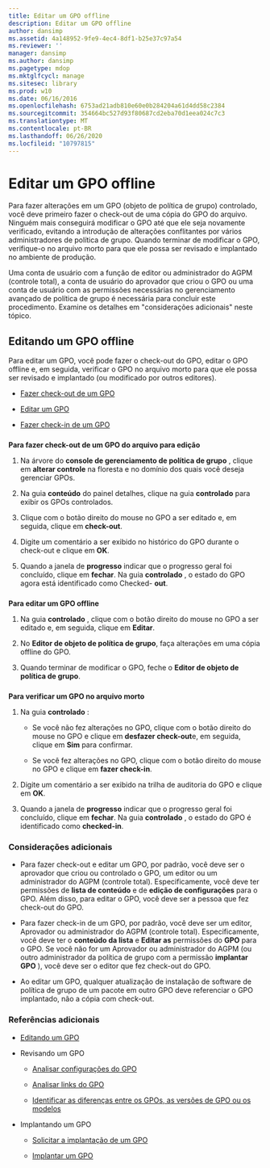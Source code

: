 ```yaml
---
title: Editar um GPO offline
description: Editar um GPO offline
author: dansimp
ms.assetid: 4a148952-9fe9-4ec4-8df1-b25e37c97a54
ms.reviewer: ''
manager: dansimp
ms.author: dansimp
ms.pagetype: mdop
ms.mktglfcycl: manage
ms.sitesec: library
ms.prod: w10
ms.date: 06/16/2016
ms.openlocfilehash: 6753ad21adb810e60e0b284204a61d4dd58c2384
ms.sourcegitcommit: 354664bc527d93f80687cd2eba70d1eea024c7c3
ms.translationtype: MT
ms.contentlocale: pt-BR
ms.lasthandoff: 06/26/2020
ms.locfileid: "10797815"
---
```

# Editar um GPO offline


Para fazer alterações em um GPO (objeto de política de grupo) controlado, você deve primeiro fazer o check-out de uma cópia do GPO do arquivo. Ninguém mais conseguirá modificar o GPO até que ele seja novamente verificado, evitando a introdução de alterações conflitantes por vários administradores de política de grupo. Quando terminar de modificar o GPO, verifique-o no arquivo morto para que ele possa ser revisado e implantado no ambiente de produção.

Uma conta de usuário com a função de editor ou administrador do AGPM (controle total), a conta de usuário do aprovador que criou o GPO ou uma conta de usuário com as permissões necessárias no gerenciamento avançado de política de grupo é necessária para concluir este procedimento. Examine os detalhes em "considerações adicionais" neste tópico.

## Editando um GPO offline


Para editar um GPO, você pode fazer o check-out do GPO, editar o GPO offline e, em seguida, verificar o GPO no arquivo morto para que ele possa ser revisado e implantado (ou modificado por outros editores).

-   [Fazer check-out de um GPO](#bkmk-checkout)

-   [Editar um GPO](#bkmk-edit)

-   [Fazer check-in de um GPO](#bkmk-checkin)

### <a href="" id="bkmk-checkout"></a>

**Para fazer check-out de um GPO do arquivo para edição**

1.  Na árvore do **console de gerenciamento de política de grupo** , clique em **alterar controle** na floresta e no domínio dos quais você deseja gerenciar GPOs.

2.  Na guia **conteúdo** do painel detalhes, clique na guia **controlado** para exibir os GPOs controlados.

3.  Clique com o botão direito do mouse no GPO a ser editado e, em seguida, clique em **check-out**.

4.  Digite um comentário a ser exibido no histórico do GPO durante o check-out e clique em **OK**.

5.  Quando a janela de **progresso** indicar que o progresso geral foi concluído, clique em **fechar**. Na guia **controlado** , o estado do GPO agora está identificado como Checked- **out**.

### <a href="" id="bkmk-edit"></a>

**Para editar um GPO offline**

1.  Na guia **controlado** , clique com o botão direito do mouse no GPO a ser editado e, em seguida, clique em **Editar**.

2.  No **Editor de objeto de política de grupo**, faça alterações em uma cópia offline do GPO.

3.  Quando terminar de modificar o GPO, feche o **Editor de objeto de política de grupo**.

### <a href="" id="bkmk-checkin"></a>

**Para verificar um GPO no arquivo morto**

1.  Na guia **controlado** :

    -   Se você não fez alterações no GPO, clique com o botão direito do mouse no GPO e clique em **desfazer check-out**e, em seguida, clique em **Sim** para confirmar.

    -   Se você fez alterações no GPO, clique com o botão direito do mouse no GPO e clique em **fazer check-in**.

2.  Digite um comentário a ser exibido na trilha de auditoria do GPO e clique em **OK**.

3.  Quando a janela de **progresso** indicar que o progresso geral foi concluído, clique em **fechar**. Na guia **controlado** , o estado do GPO é identificado como **checked-in**.

### Considerações adicionais

-   Para fazer check-out e editar um GPO, por padrão, você deve ser o aprovador que criou ou controlado o GPO, um editor ou um administrador do AGPM (controle total). Especificamente, você deve ter permissões de **lista de conteúdo** e de **edição de configurações** para o GPO. Além disso, para editar o GPO, você deve ser a pessoa que fez check-out do GPO.

-   Para fazer check-in de um GPO, por padrão, você deve ser um editor, Aprovador ou administrador do AGPM (controle total). Especificamente, você deve ter o **conteúdo da lista** e **Editar as** permissões do **GPO** para o GPO. Se você não for um Aprovador ou administrador do AGPM (ou outro administrador da política de grupo com a permissão **implantar GPO** ), você deve ser o editor que fez check-out do GPO.

-   Ao editar um GPO, qualquer atualização de instalação de software de política de grupo de um pacote em outro GPO deve referenciar o GPO implantado, não a cópia com check-out.

### Referências adicionais

-   [Editando um GPO](editing-a-gpo.md)

-   Revisando um GPO

    -   [Analisar configurações do GPO](review-gpo-settings.md)

    -   [Analisar links do GPO](review-gpo-links.md)

    -   [Identificar as diferenças entre os GPOs, as versões de GPO ou os modelos](identify-differences-between-gpos-gpo-versions-or-templates.md)

-   Implantando um GPO

    -   [Solicitar a implantação de um GPO](request-deployment-of-a-gpo.md)

    -   [Implantar um GPO](deploy-a-gpo.md)

 

 






